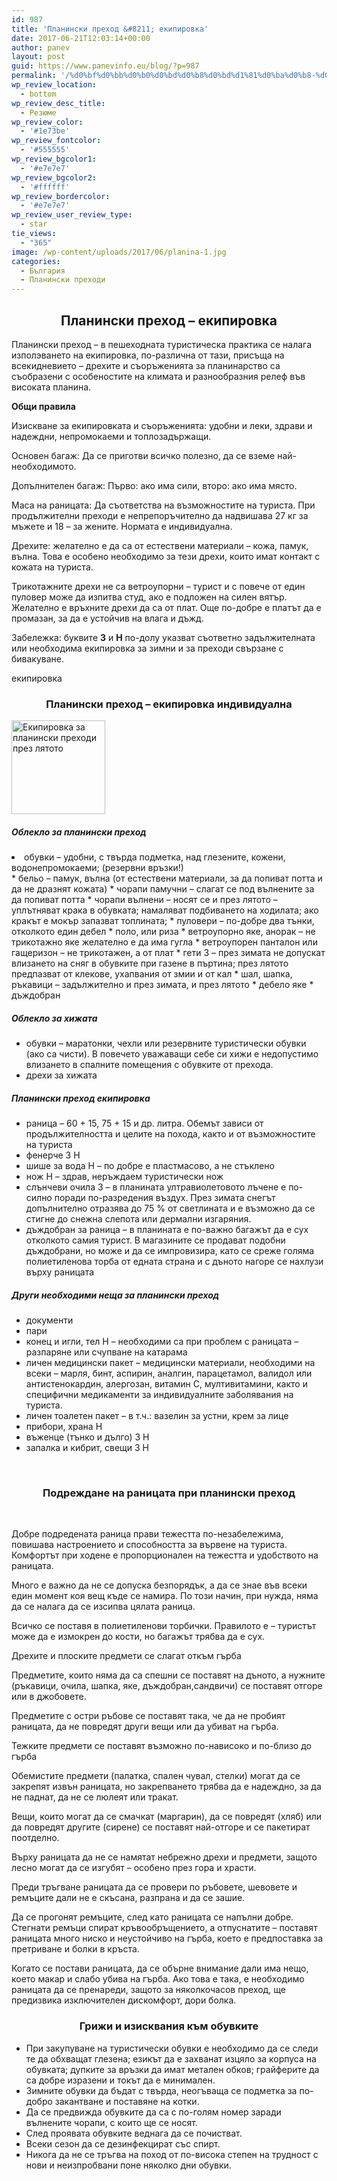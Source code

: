 ```yaml
---
id: 987
title: 'Планински преход &#8211; екипировка'
date: 2017-06-21T12:03:14+00:00
author: panev
layout: post
guid: https://www.panevinfo.eu/blog/?p=987
permalink: '/%d0%bf%d0%bb%d0%b0%d0%bd%d0%b8%d0%bd%d1%81%d0%ba%d0%b8-%d0%bf%d1%80%d0%b5%d1%85%d0%be%d0%b4-%d0%b5%d0%ba%d0%b8%d0%bf%d0%b8%d1%80%d0%be%d0%b2%d0%ba%d0%b0.html'
wp_review_location:
  - bottom
wp_review_desc_title:
  - Резюме
wp_review_color:
  - '#1e73be'
wp_review_fontcolor:
  - '#555555'
wp_review_bgcolor1:
  - '#e7e7e7'
wp_review_bgcolor2:
  - '#ffffff'
wp_review_bordercolor:
  - '#e7e7e7'
wp_review_user_review_type:
  - star
tie_views:
  - "365"
image: /wp-content/uploads/2017/06/planina-1.jpg
categories:
  - България
  - Планински преходи
---
```

<h2 style="text-align: center;">
  Планински преход &#8211; екипировка
</h2>

Планински преход &#8211; в пешеходната туристическа практика се налага изполэването на екипировка, по-различна от тази, присъща на всекидневието – дрехите и съоръженията за планинарство са съобразени с особеностите на климата и разнообразния релеф във високата планина.

**Общи правила**

Изискване за екипировката и съоръженията: удобни и леки, здрави и надеждни, непромокаеми и топлозадържащи.

Основен багаж: Да се приготви всичко полезно, да се вземе най-необходимото.

Допълнителен багаж: Първо: ако има сили, второ: ако има място.

Маса на раницата: Да съответства на възможностите на туриста. При продължителни преходи е непрепоръчително да надвишава 27 кг за мъжете и 18 – за жените. Нормата е индивидуална.

Дрехите: желателно е да са от естествени материали – кожа, памук, вълна. Това е особено необходимо за тези дрехи, които имат контакт с кожата на туриста.

Трикотажните дрехи не са ветроупорни – турист и с повече от един пуловер може да изпитва студ, ако е подложен на силен вятър. Желателно е връхните дрехи да са от плат. Още по-добре е платът да е промазан, за да е устойчив на влага и дъжд.

Забележка: буквите **З** и **Н** по-долу указват съответно задължителната или необходима екипировка за зимни и за преходи свързане с бивакуване.

екипировка

<h3 style="text-align: center;">
  Планински преход &#8211; екипировка индивидуална
</h3>

<img class="size-thumbnail wp-image-988" src="https://www.panevinfo.eu/wp-content/uploads/2017/06/ekipirovka-150x150.jpg" alt=" Екипировка за планински преходи през лятото" width="150" height="150" /> 

<h5 style="text-align: left;">
  Облекло за планински преход
</h5>

<li style="text-align: left;">
  обувки – удобни, с твърда подметка, над глезените, кожени, водонепромокаеми; (резервни връзки!)
</li>
  * бельо – памук, вълна (от естествени материали, за да попиват потта и да не дразнят кожата)
  * чорапи памучни &#8211; слагат се под вълнените за да попиват потта
  * чорапи вълнени &#8211; носят се и през лятото &#8211; уплътняват крака в обувката; намаляват подбиването на ходилата; ако кракът е мокър запазват топлината;
  * пуловери – по-добре два тънки, отколкото един дебел
  * поло, или риза
  * ветроупорно яке, анорак – не трикотажно яке желателно е да има гугла
  * ветроупорен панталон или гащеризон &#8211; не трикотажен, а от плат
  * гети З – през зимата не допускат влизането на сняг в обувките при газене в пъртина; през лятото предпазват от клекове, ухапвания от змии и от кал
  * шал, шапка, ръкавици – задължително и през зимата, и през лятото
  * дебело яке
  * дъждобран

##### Облекло за хижата

  * обувки – маратонки, чехли или резервните туристически обувки (ако са чисти). В повечето уважаващи себе си хижи е недопустимо влизането в спалните помещения с обувките от прехода.
  * дрехи за хижата

##### Планински преход екипировка

  * раница – 60 + 15, 75 + 15 и др. литра. Обемът зависи от продължителността и целите на похода, както и от възможностите на туриста
  * фенерче З Н
  * шише за вода Н – по добре е пластмасово, а не стъклено
  * нож Н – здрав, неръждаем туристически нож
  * слънчеви очила З – в планината ултравиолетовото лъчене е по-силно поради по-разредения въздух. През зимата снегът допълнително отразява до 75 % от светлината и е възможно да се стигне до снежна слепота или дермални изгаряния.
  * дъждобран за раница – в планината е по-важно багажът да е сух отколкото самия турист. В магазините се продават подобни дъждобрани, но може и да се импровизира, като се среже голяма полиетиленова торба от едната страна и с дъното нагоре се нахлузи върху раницата

##### Други необходими неща за планински преход

  * документи
  * пари
  * конец и игли, тел Н – необходими са при проблем с раницата – разпаряне или счупване на катарама
  * личен медицински пакет – медицински материали, необходими на всеки – марля, бинт, аспирин, аналгин, парацетамол, валидол или антистенокардин, алергозан, витамин С, мултивитамини, както и специфични медикаменти за индивидуалните заболявания на туриста.
  * личен тоалетен пакет – в т.ч.: вазелин за устни, крем за лице
  * прибори, храна Н
  * въженце (тънко и дълго) З Н
  * запалка и кибрит, свещи З Н

&nbsp;

<h3 style="text-align: center;">
  Подреждане на раницата при планински преход
</h3>

&nbsp;

Добре подредената раница прави тежестта по-незабележима, повишава настроението и способността за вървене на туриста. Комфортът при ходене е пропорционален на тежестта и удобството на раницата.

Много е важно да не се допуска безпорядък, а да се знае във всеки един момент коя вещ къде се намира. По този начин, при нужда, няма да се налага да се изсипва цялата раница.

Всичко се поставя в полиетиленови торбички. Правилото е – туристът може да е измокрен до кости, но багажът трябва да е сух.

Дрехите и плоските предмети се слагат откъм гърба

Предметите, които няма да са спешни се поставят на дъното, а нужните (ръкавици, очила, шапка, яке, дъждобран,сандвичи) се поставят отгоре или в джобовете.

Предметите с остри ръбове се поставят така, че да не пробият раницата, да не повредят други вещи или да убиват на гърба.

Тежките предмети се поставят възможно по-нависоко и по-близо до гърба

Обемистите предмети (палатка, спален чувал, стелки) могат да се закрепят извън раницата, но закрепването трябва да е надеждно, за да не паднат, да не се люлеят или тракат.

Вещи, които могат да се смачкат (маргарин), да се повредят (хляб) или да повредят другите (сирене) се поставят най-отгоре и се пакетират поотделно.

Върху раницата да не се намятат небрежно дрехи и предмети, защото лесно могат да се изгубят – особено през гора и храсти.

Преди тръгване раницата да се провери по ръбовете, шевовете и ремъците дали не е скъсана, разпрана и да се зашие.

Да се прогонят ремъците, след като раницата се напълни добре. Стегнати ремъци спират кръвообръщението, а отпуснатите – поставят раницата много ниско и неустойчиво на гърба, което е предпоставка за претриване и болки в кръста.

Когато се постави раницата, да се обърне внимание дали има нещо, което макар и слабо убива на гърба. Ако това е така, е необходимо раницата да се пренареди, защото за няколкочасов преход, ще предизвика изключителен дискомфорт, дори болка.

<h3 style="text-align: center;">
  Грижи и изисквания към обувките
</h3>

  * При закупуване на туристически обувки е необходимо да се следи те да обхващат глезена; езикът да е захванат изцяло за корпуса на обувката; дупките за връзки да имат метален обков; грайферите да са добре изразени и токът да е минимален.
  * Зимните обувки да бъдат с твърда, неогъваща се подметка за по-добро закантване и поставяне на котки.
  * Да се предвижда обувките да са с по-голям номер заради вълнените чорапи, с които ще се носят.
  * След проявата обувките веднага да се почистват.
  * Всеки сезон да се дезинфекцират със спирт.
  * Никога да не се тръгва на поход от по-висока степен на трудност с нови и неизпробвани поне няколко дни обувки.